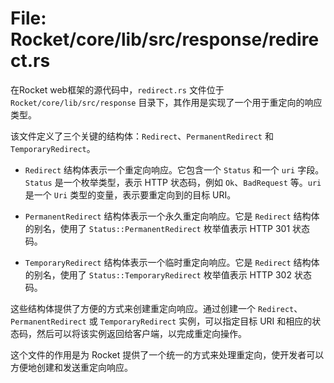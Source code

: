 # File: Rocket/core/lib/src/response/redirect.rs

在Rocket web框架的源代码中，`redirect.rs` 文件位于 `Rocket/core/lib/src/response` 目录下，其作用是实现了一个用于重定向的响应类型。

该文件定义了三个关键的结构体：`Redirect`、`PermanentRedirect` 和 `TemporaryRedirect`。

- `Redirect` 结构体表示一个重定向响应。它包含一个 `Status` 和一个 `uri` 字段。`Status` 是一个枚举类型，表示 HTTP 状态码，例如 `Ok`、`BadRequest` 等。`uri` 是一个 `Uri` 类型的变量，表示要重定向到的目标 URI。

- `PermanentRedirect` 结构体表示一个永久重定向响应。它是 `Redirect` 结构体的别名，使用了 `Status::PermanentRedirect` 枚举值表示 HTTP 301 状态码。

- `TemporaryRedirect` 结构体表示一个临时重定向响应。它是 `Redirect` 结构体的别名，使用了 `Status::TemporaryRedirect` 枚举值表示 HTTP 302 状态码。

这些结构体提供了方便的方式来创建重定向响应。通过创建一个 `Redirect`、`PermanentRedirect` 或 `TemporaryRedirect` 实例，可以指定目标 URI 和相应的状态码，然后可以将该实例返回给客户端，以完成重定向操作。

这个文件的作用是为 Rocket 提供了一个统一的方式来处理重定向，使开发者可以方便地创建和发送重定向响应。

